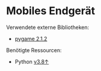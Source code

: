 # Mobiles Endgerät
Verwendete externe Bibliotheken:
- [pygame 2.1.2](https://pypi.org/project/pygame/) 

Benötigte Ressourcen:
- Python [v3.8↑](https://www.python.org/search/?q=3.8.x&submit=)
